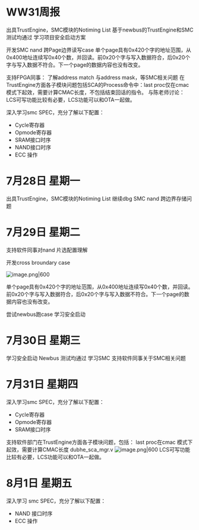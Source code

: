 # WW31周报

出具TrustEngine，SMC模块的Notiming List
基于newbus的TrustEngine和SMC测试均通过
学习项目安全启动方案

开发SMC nand 跨Page边界读写case
单个page具有0x420个字的地址范围，从0x400地址连续写0x40个数，并回读。前0x20个字与写入数据符合，后0x20个字与写入数据不符合。下一个page的数据内容也没有改变。

支持FPGA同事：
了解address match 与address mask，等SMC相关问题
在TrustEngine方面各子模块问题包括SCA的Process命令中：last proc仅在cmac 模式下起效，需要计算CMAC长度，不包括结束回话的指令。
与陈老师讨论：LCS可写功能比较有必要，LCS功能可以和OTA一起做。

深入学习smc SPEC，充分了解以下配置：
- Cycle寄存器
- Opmode寄存器
- SRAM接口时序
- NAND接口时序
- ECC 操作


# 7月28日 星期一


出具TrustEngine，SMC模块的Notiming List
继续dbg SMC nand 跨边界存储问题

# 7月29日 星期二


支持软件同事对nand 片选配置理解

开发cross broundary case

![image.png|600](https://lincx-img.oss-cn-shanghai.aliyuncs.com/img/20250924133733928.png)


单个page具有0x420个字的地址范围，从0x400地址连续写0x40个数，并回读。前0x20个字与写入数据符合，后0x20个字与写入数据不符合。下一个page的数据内容也没有改变。

尝试newbus跑case
学习安全启动

# 7月30日 星期三


学习安全启动
Newbus 测试均通过
学习SMC
支持软件同事关于SMC相关问题

# 7月31日 星期四


深入学习smc SPEC，充分了解以下配置：
- Cycle寄存器
- Opmode寄存器
- SRAM接口时序

支持软件部门在TrustEngine方面各子模块问题，包括：
last proc在cmac 模式下起效，需要计算CMAC长度
dubhe_sca_mgr.v
![image.png|600](https://lincx-img.oss-cn-shanghai.aliyuncs.com/img/20250731162759458.png)
LCS可写功能比较有必要，LCS功能可以和OTA一起做。




# 8月1日 星期五

深入学习 smc SPEC，充分了解以下配置：

- NAND 接口时序
- ECC 操作


